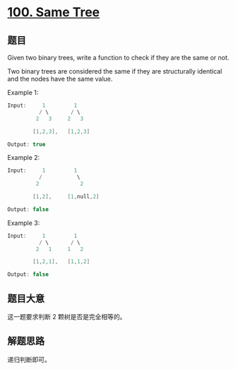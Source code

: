 # [100. Same Tree](https://leetcode.com/problems/same-tree/)

## 题目


Given two binary trees, write a function to check if they are the same or not.

Two binary trees are considered the same if they are structurally identical and the nodes have the same value.

Example 1:


```c
Input:     1         1
          / \       / \
         2   3     2   3

        [1,2,3],   [1,2,3]

Output: true
```

Example 2:

```c
Input:     1         1
          /           \
         2             2

        [1,2],     [1,null,2]

Output: false
```

Example 3:

```c
Input:     1         1
          / \       / \
         2   1     1   2

        [1,2,1],   [1,1,2]

Output: false
```

## 题目大意

这一题要求判断 2 颗树是否是完全相等的。


## 解题思路

递归判断即可。


